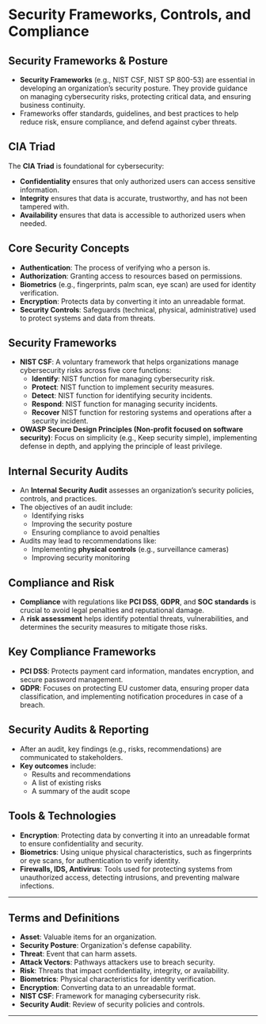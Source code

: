 

# Security Frameworks, Controls, and Compliance


## Security Frameworks & Posture
- **Security Frameworks** (e.g., NIST CSF, NIST SP 800-53) are essential in developing an organization’s security posture. They provide guidance on managing cybersecurity risks, protecting critical data, and ensuring business continuity.
- Frameworks offer standards, guidelines, and best practices to help reduce risk, ensure compliance, and defend against cyber threats.

## CIA Triad
The **CIA Triad** is foundational for cybersecurity:
- **Confidentiality** ensures that only authorized users can access sensitive information.
- **Integrity** ensures that data is accurate, trustworthy, and has not been tampered with.
- **Availability** ensures that data is accessible to authorized users when needed.

## Core Security Concepts
- **Authentication**: The process of verifying who a person is.
- **Authorization**: Granting access to resources based on permissions.
- **Biometrics** (e.g., fingerprints, palm scan, eye scan) are used for identity verification.
- **Encryption**: Protects data by converting it into an unreadable format.
- **Security Controls**: Safeguards (technical, physical, administrative) used to protect systems and data from threats.

## Security Frameworks
- **NIST CSF**: A voluntary framework that helps organizations manage cybersecurity risks across five core functions:
  - **Identify**: NIST function for managing cybersecurity risk.
  - **Protect**: NIST function to implement security measures.
  - **Detect**: NIST function for identifying security incidents.
  - **Respond**: NIST function for managing security incidents.
  - **Recover** NIST function for restoring systems and operations after a security incident.
- **OWASP Secure Design Principles (Non-profit focused on software security)**: Focus on simplicity (e.g., Keep security simple), implementing defense in depth, and applying the principle of least privilege.

## Internal Security Audits
- An **Internal Security Audit** assesses an organization’s security policies, controls, and practices.
- The objectives of an audit include:
  - Identifying risks
  - Improving the security posture
  - Ensuring compliance to avoid penalties
- Audits may lead to recommendations like:
  - Implementing **physical controls** (e.g., surveillance cameras)
  - Improving security monitoring

## Compliance and Risk
- **Compliance** with regulations like **PCI DSS**, **GDPR**, and **SOC standards** is crucial to avoid legal penalties and reputational damage.
- A **risk assessment** helps identify potential threats, vulnerabilities, and determines the security measures to mitigate those risks.

## Key Compliance Frameworks
- **PCI DSS**: Protects payment card information, mandates encryption, and secure password management.
- **GDPR**: Focuses on protecting EU customer data, ensuring proper data classification, and implementing notification procedures in case of a breach.

## Security Audits & Reporting
- After an audit, key findings (e.g., risks, recommendations) are communicated to stakeholders.
- **Key outcomes** include:
  - Results and recommendations
  - A list of existing risks
  - A summary of the audit scope
 
## Tools & Technologies
- **Encryption**: Protecting data by converting it into an unreadable format to ensure confidentiality and security.
- **Biometrics**: Using unique physical characteristics, such as fingerprints or eye scans, for authentication to verify identity.
- **Firewalls, IDS, Antivirus**: Tools used for protecting systems from unauthorized access, detecting intrusions, and preventing malware infections.

---

## Terms and Definitions

- **Asset**: Valuable items for an organization.
- **Security Posture**: Organization's defense capability.
- **Threat**: Event that can harm assets.
- **Attack Vectors**: Pathways attackers use to breach security.
- **Risk**: Threats that impact confidentiality, integrity, or availability.
- **Biometrics**: Physical characteristics for identity verification.
- **Encryption**: Converting data to an unreadable format.
- **NIST CSF**: Framework for managing cybersecurity risk.
- **Security Audit**: Review of security policies and controls.

---

